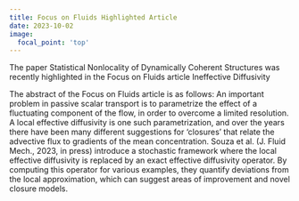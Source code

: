 ```yaml
---
title: Focus on Fluids Highlighted Article
date: 2023-10-02
image:
  focal_point: 'top'
---
```


The paper Statistical Nonlocality of Dynamically Coherent Structures was recently highlighted in the Focus on Fluids article Ineffective Diffusivity

<!--more-->

The abstract of the Focus on Fluids article is as follows: An important problem in passive scalar transport is to parametrize the effect of a fluctuating component of the flow, in order to overcome a limited resolution. A local effective diffusivity is one such parametrization, and over the years there have been many different suggestions for ‘closures’ that relate the advective flux to gradients of the mean concentration. Souza et al. (J. Fluid Mech., 2023, in press) introduce a stochastic framework where the local effective diffusivity is replaced by an exact effective diffusivity operator. By computing this operator for various examples, they quantify deviations from the local approximation, which can suggest areas of improvement and novel closure models. 
